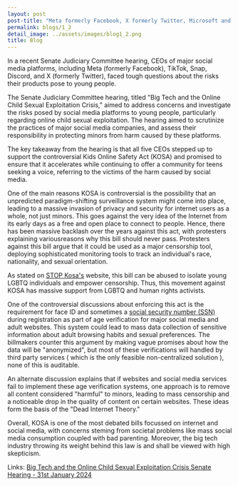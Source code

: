 ```yaml
---
layout: post
post-title: "Meta formerly Facebook, X formerly Twitter, Microsoft and Snap all support KOSA ( Kids Online Safety Act )"
permalink: blogs/1_2
detail_image: ../assets/images/blog1_2.png
title: Blog
---
```


In a recent Senate Judiciary Committee hearing, CEOs of major social media platforms, including Meta (formerly Facebook), TikTok, Snap, Discord, and X (formerly Twitter), faced tough questions about the risks their products pose to young people.

The Senate Judiciary Committee hearing, titled "Big Tech and the Online Child Sexual Exploitation Crisis," aimed to address concerns and investigate the risks posed by social media platforms to young people, particularly regarding online child sexual exploitation. The hearing aimed to scrutinize the practices of major social media companies, and assess their responsibility in protecting minors from harm caused by these platforms.

The key takeaway from the hearing is that all five CEOs stepped up to support the controversial Kids Online Safety Act (KOSA) and promised to ensure that it accelerates while continuing to offer a community for teens seeking a voice, referring to the victims of the harm caused by social media.

One of the main reasons KOSA is controversial is the possibility that an unpredicted paradigm-shifting surveillance system might come into place, leading to a massive invasion of privacy and security for internet users as a whole, not just minors. This goes against the very idea of the Internet from its early days as a free and open place to connect to people. Hence, there has been massive backlash over the years against this act, with protesters explaining variousreasons why this bill should never pass. Protesters against this bill argue that it could be used as a major censorship tool, deploying sophisticated monitoring tools to track an individual's race, nationality, and sexual orientation.

As stated on [STOP Kosa's](https://www.stopkosa.com/) website, this bill can be abused to isolate young LGBTQ individuals and empower censorship. Thus, this movement against KOSA has massive support from LGBTQ and human rights activists.

One of the controversial discussions about enforcing this act is the requirement for face ID and sometimes a [social security number (SSN)](https://www.npr.org/2023/01/05/1146933317/louisiana-new-porn-law-government-id-restriction-privacy) during registration as part of age verification for major social media and adult websites. This system could lead to mass data collection of sensitive information about adult browsing habits and sexual preferences. The billmakers counter this argument by making vague promises about how the data will be "anonymized", but most of these verifications will handled by third party services ( which is the only feasible non-centralized solution  ), none of this is auditable.

An alternate discussion explains that if websites and social media services fail to implement these age verification systems, one approach is to remove all content considered "harmful" to minors, leading to mass censorship and a noticeable drop in the quality of content on certain websites. These ideas form the basis of the "Dead Internet Theory."

Overall, KOSA is one of the most debated bills focussed on internet and social media, with concerns steming from societal problems like mass social media consumption coupled with bad parenting. Moreover, the big tech industry throwing its weight behind this law is and shall be viewed with high skepticism.

Links: [Big Tech and the Online Child Sexual Exploitation Crisis Senate Hearing - 31st January 2024](https://youtube.com/watch?v=VDmeGQcpRLQ)
